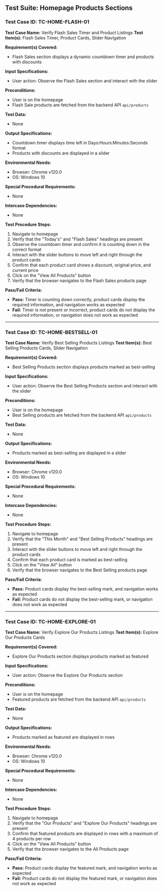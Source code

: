 ## Test Suite: Homepage Products Sections

### Test Case ID: TC-HOME-FLASH-01

**Test Case Name:** Verify Flash Sales Timer and Product Listings
**Test Item(s):** Flash Sales Timer, Product Cards, Slider Navigation

**Requirement(s) Covered:**

- Flash Sales section displays a dynamic countdown timer and products with discounts

**Input Specifications:**

- User action: Observe the Flash Sales section and interact with the slider

**Preconditions:**

- User is on the homepage
- Flash Sale products are fetched from the backend API `api/products`

**Test Data:**

- None

**Output Specifications:**

- Countdown timer displays time left in Days\:Hours\:Minutes\:Seconds format
- Products with discounts are displayed in a slider

**Environmental Needs:**

- Browser: Chrome v120.0
- OS: Windows 10

**Special Procedural Requirements:**

- None

**Intercase Dependencies:**

- None

**Test Procedure Steps:**

1. Navigate to homepage
2. Verify that the "Today's" and "Flash Sales" headings are present
3. Observe the countdown timer and confirm it is counting down in the correct format
4. Interact with the slider buttons to move left and right through the product cards
5. Confirm that each product card shows a discount, original price, and current price
6. Click on the "View All Products" button
7. Verify that the browser navigates to the Flash Sales products page

**Pass/Fail Criteria:**

- **Pass:** Timer is counting down correctly, product cards display the required information, and navigation works as expected
- **Fail:** Timer is not present or incorrect, product cards do not display the required information, or navigation does not work as expected

---

### Test Case ID: TC-HOME-BESTSELL-01

**Test Case Name:** Verify Best Selling Products Listings
**Test Item(s):** Best Selling Products Cards, Slider Navigation

**Requirement(s) Covered:**

- Best Selling Products section displays products marked as best-selling

**Input Specifications:**

- User action: Observe the Best Selling Products section and interact with the slider

**Preconditions:**

- User is on the homepage
- Best Selling products are fetched from the backend API `api/products`

**Test Data:**

- None

**Output Specifications:**

- Products marked as best-selling are displayed in a slider

**Environmental Needs:**

- Browser: Chrome v120.0
- OS: Windows 10

**Special Procedural Requirements:**

- None

**Intercase Dependencies:**

- None

**Test Procedure Steps:**

1. Navigate to homepage
2. Verify that the "This Month" and "Best Selling Products" headings are present
3. Interact with the slider buttons to move left and right through the product cards
4. Confirm that each product card is marked as best-selling
5. Click on the "View All" button
6. Verify that the browser navigates to the Best Selling products page

**Pass/Fail Criteria:**

- **Pass:** Product cards display the best-selling mark, and navigation works as expected
- **Fail:** Product cards do not display the best-selling mark, or navigation does not work as expected

---

### Test Case ID: TC-HOME-EXPLORE-01

**Test Case Name:** Verify Explore Our Products Listings
**Test Item(s):** Explore Our Products Cards

**Requirement(s) Covered:**

- Explore Our Products section displays products marked as featured

**Input Specifications:**

- User action: Observe the Explore Our Products section

**Preconditions:**

- User is on the homepage
- Featured products are fetched from the backend API `api/products`

**Test Data:**

- None

**Output Specifications:**

- Products marked as featured are displayed in rows

**Environmental Needs:**

- Browser: Chrome v120.0
- OS: Windows 10

**Special Procedural Requirements:**

- None

**Intercase Dependencies:**

- None

**Test Procedure Steps:**

1. Navigate to homepage
2. Verify that the "Our Products" and "Explore Our Products" headings are present
3. Confirm that featured products are displayed in rows with a maximum of 4 products per row
4. Click on the "View All Products" button
5. Verify that the browser navigates to the All Products page

**Pass/Fail Criteria:**

- **Pass:** Product cards display the featured mark, and navigation works as expected
- **Fail:** Product cards do not display the featured mark, or navigation does not work as expected
